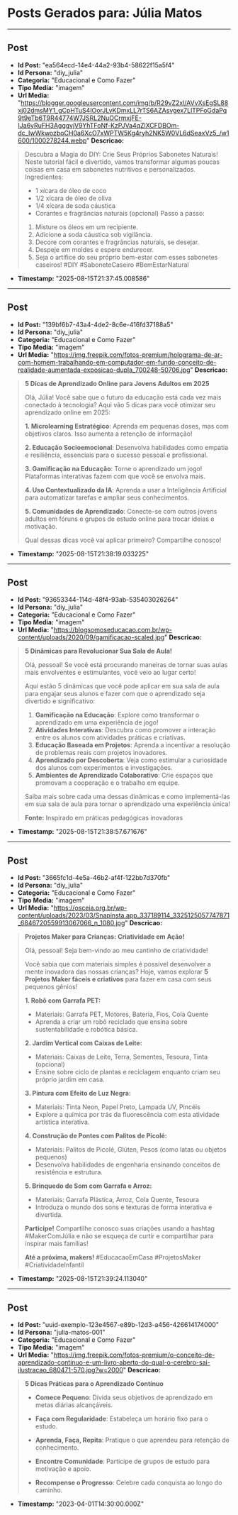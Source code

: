 # Posts Gerados para: Júlia Matos

---

## Post
- **Id Post:** "ea564ecd-14e4-44a2-93b4-58622f15a5f4"
- **Id Persona:** "diy_julia"
- **Categoria:** "Educacional e Como Fazer"
- **Tipo Media:** "imagem"
- **Url Media:** "https://blogger.googleusercontent.com/img/b/R29vZ2xl/AVvXsEgSL88xj02dmsMY1_gCpHTuS4IOorJLvKDmxLL7rTS6AZAsvgex7LlTPFoGdaPq9t9eTb6T9R44774W7JSRL2NuOCrmxjFE-IJa6yRuFH3AgggvjV9YhTFoNf-KzPJVa4qZlXCFDBOm-dc_IwWkwozboCH0a6XcO7xWPTW5Kg4ryh2NK5W0VL6dSeaxVz5_/w1600/1000278244.webp"
**Descricao:**
> Descubra a Magia do DIY: Crie Seus Próprios Sabonetes Naturais! 
> Neste tutorial fácil e divertido, vamos transformar algumas poucas coisas em casa em sabonetes nutritivos e personalizados.
> Ingredientes:
>   - 1 xícara de óleo de coco
>   - 1/2 xícara de óleo de oliva
>   - 1/4 xícara de soda cáustica
>   - Corantes e fragrâncias naturais (opcional)
> Passo a passo:
>   1. Misture os óleos em um recipiente.
>   2. Adicione a soda cáustica sob vigilância.
>   3. Decore com corantes e fragrâncias naturais, se desejar.
>   4. Despeje em moldes e espere endurecer.
>   5. Seja o artífice do seu próprio bem-estar com esses sabonetes caseiros!
> #DIY #SaboneteCaseiro #BemEstarNatural
- **Timestamp:** "2025-08-15T21:37:45.008586"

---

## Post
- **Id Post:** "139bf6b7-43a4-4de2-8c6e-416fd37188a5"
- **Id Persona:** "diy_julia"
- **Categoria:** "Educacional e Como Fazer"
- **Tipo Media:** "imagem"
- **Url Media:** "https://img.freepik.com/fotos-premium/holograma-de-ar-com-homem-trabalhando-em-computador-em-fundo-conceito-de-realidade-aumentada-exposicao-dupla_700248-50706.jpg"
**Descricao:**
> **5 Dicas de Aprendizado Online para Jovens Adultos em 2025**
> 
> Olá, Júlia! Você sabe que o futuro da educação está cada vez mais conectado à tecnologia? Aqui vão 5 dicas para você otimizar seu aprendizado online em 2025:
> 
> **1. Microlearning Estratégico**: Aprenda em pequenas doses, mas com objetivos claros. Isso aumenta a retenção de informação!
> 
> **2. Educação Socioemocional**: Desenvolva habilidades como empatia e resiliência, essenciais para o sucesso pessoal e profissional.
> 
> **3. Gamificação na Educação**: Torne o aprendizado um jogo! Plataformas interativas fazem com que você se envolva mais.
> 
> **4. Uso Contextualizado da IA**: Aprenda a usar a Inteligência Artificial para automatizar tarefas e ampliar seus conhecimentos.
> 
> **5. Comunidades de Aprendizado**: Conecte-se com outros jovens adultos em fóruns e grupos de estudo online para trocar ideias e motivação.
> 
> Qual dessas dicas você vai aplicar primeiro? Compartilhe conosco!
- **Timestamp:** "2025-08-15T21:38:19.033225"

---

## Post
- **Id Post:** "93653344-114d-48f4-93ab-535403026264"
- **Id Persona:** "diy_julia"
- **Categoria:** "Educacional e Como Fazer"
- **Tipo Media:** "imagem"
- **Url Media:** "https://blogsomoseducacao.com.br/wp-content/uploads/2020/09/gamificacao-scaled.jpg"
**Descricao:**
> **5 Dinâmicas para Revolucionar Sua Sala de Aula!**
> 
> Olá, pessoal! Se você está procurando maneiras de tornar suas aulas mais envolventes e estimulantes, você veio ao lugar certo!
> 
> Aqui estão 5 dinâmicas que você pode aplicar em sua sala de aula para engajar seus alunos e fazer com que o aprendizado seja divertido e significativo:
> 
> 1. **Gamificação na Educação**: Explore como transformar o aprendizado em uma experiência de jogo!
> 2. **Atividades Interativas**: Descubra como promover a interação entre os alunos com atividades práticas e criativas.
> 3. **Educação Baseada em Projetos**: Aprenda a incentivar a resolução de problemas reais com projetos inovadores.
> 4. **Aprendizado por Descoberta**: Veja como estimular a curiosidade dos alunos com experimentos e investigações.
> 5. **Ambientes de Aprendizado Colaborativo**: Crie espaços que promovam a cooperação e o trabalho em equipe.
> 
> Saiba mais sobre cada uma dessas dinâmicas e como implementá-las em sua sala de aula para tornar o aprendizado uma experiência única!
> 
> **Fonte:** Inspirado em práticas pedagógicas inovadoras
- **Timestamp:** "2025-08-15T21:38:57.671676"

---

## Post
- **Id Post:** "3665fc1d-4e5a-46b2-af4f-122bb7d370fb"
- **Id Persona:** "diy_julia"
- **Categoria:** "Educacional e Como Fazer"
- **Tipo Media:** "imagem"
- **Url Media:** "https://osceia.org.br/wp-content/uploads/2023/03/Snapinsta.app_337189114_3325125057747871_6846720559913067066_n_1080.jpg"
**Descricao:**
> **Projetos Maker para Crianças: Criatividade em Ação!**
>
> Olá, pessoal! Seja bem-vindo ao meu cantinho de criatividade!
>
> Você sabia que com materiais simples é possível desenvolver a mente inovadora das nossas crianças? Hoje, vamos explorar **5 Projetos Maker fáceis e criativos** para fazer em casa com seus pequenos gênios!
>
> **1. Robô com Garrafa PET:**
> - Materiais: Garrafa PET, Motores, Bateria, Fios, Cola Quente
> - Aprenda a criar um robô reciclado que ensina sobre sustentabilidade e robótica básica.
>
> **2. Jardim Vertical com Caixas de Leite:**
> - Materiais: Caixas de Leite, Terra, Sementes, Tesoura, Tinta (opcional)
> - Ensine sobre ciclo de plantas e reciclagem enquanto criam seu próprio jardim em casa.
>
> **3. Pintura com Efeito de Luz Negra:**
> - Materiais: Tinta Neon, Papel Preto, Lampada UV, Pincéis
> - Explore a química por trás da fluorescência com esta atividade artística interativa.
>
> **4. Construção de Pontes com Palitos de Picolé:**
> - Materiais: Palitos de Picolé, Glúten, Pesos (como latas ou objetos pequenos)
> - Desenvolva habilidades de engenharia ensinando conceitos de resistência e estrutura.
>
> **5. Brinquedo de Som com Garrafa e Arroz:**
> - Materiais: Garrafa Plástica, Arroz, Cola Quente, Tesoura
> - Introduza o mundo dos sons e texturas de forma interativa e divertida.
>
> **Participe!** Compartilhe conosco suas criações usando a hashtag #MakerComJúlia e não se esqueça de curtir e compartilhar para inspirar mais famílias!
>
> **Até a próxima, makers!**
> #EducacaoEmCasa #ProjetosMaker #CriatividadeInfantil
- **Timestamp:** "2025-08-15T21:39:24.113040"

---

## Post
- **Id Post:** "uuid-exemplo-123e4567-e89b-12d3-a456-426614174000"
- **Id Persona:** "julia-matos-001"
- **Categoria:** "Educacional e Como Fazer"
- **Tipo Media:** "imagem"
- **Url Media:** "https://img.freepik.com/fotos-premium/o-conceito-de-aprendizado-continuo-e-um-livro-aberto-do-qual-o-cerebro-sai-ilustracao_680471-570.jpg?w=2000"
**Descricao:**
> **5 Dicas Práticas para o Aprendizado Contínuo**  
> 
> * **Comece Pequeno**: Divida seus objetivos de aprendizado em metas diárias alcançáveis.
> 
> * **Faça com Regularidade**: Estabeleça um horário fixo para o estudo.
> 
> * **Aprenda, Faça, Repita**: Pratique o que aprendeu para retenção de conhecimento.
> 
> * **Encontre Comunidade**: Participe de grupos de estudo para motivação e apoio.
> 
> * **Recompense o Progresso**: Celebre cada conquista ao longo do caminho.
- **Timestamp:** "2023-04-01T14:30:00.000Z"